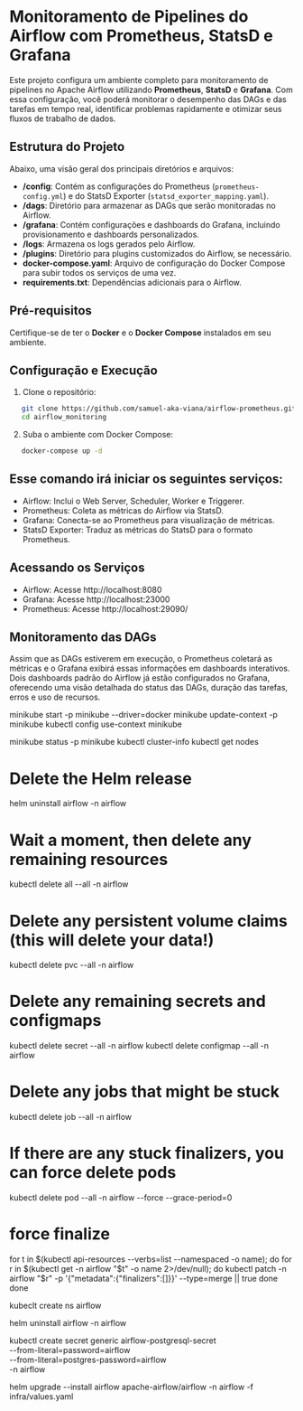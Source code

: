 # Monitoramento de Pipelines do Airflow com Prometheus, StatsD e Grafana

Este projeto configura um ambiente completo para monitoramento de pipelines no Apache Airflow utilizando **Prometheus**, **StatsD** e **Grafana**. Com essa configuração, você poderá monitorar o desempenho das DAGs e das tarefas em tempo real, identificar problemas rapidamente e otimizar seus fluxos de trabalho de dados.

## Estrutura do Projeto

Abaixo, uma visão geral dos principais diretórios e arquivos:

- **/config**: Contém as configurações do Prometheus (`prometheus-config.yml`) e do StatsD Exporter (`statsd_exporter_mapping.yaml`).
- **/dags**: Diretório para armazenar as DAGs que serão monitoradas no Airflow.
- **/grafana**: Contém configurações e dashboards do Grafana, incluindo provisionamento e dashboards personalizados.
- **/logs**: Armazena os logs gerados pelo Airflow.
- **/plugins**: Diretório para plugins customizados do Airflow, se necessário.
- **docker-compose.yaml**: Arquivo de configuração do Docker Compose para subir todos os serviços de uma vez.
- **requirements.txt**: Dependências adicionais para o Airflow.

## Pré-requisitos

Certifique-se de ter o **Docker** e o **Docker Compose** instalados em seu ambiente.

## Configuração e Execução

1. Clone o repositório:
```bash
   git clone https://github.com/samuel-aka-viana/airflow-prometheus.git
   cd airflow_monitoring
```
2. Suba o ambiente com Docker Compose:
```bash
   docker-compose up -d
```

## Esse comando irá iniciar os seguintes serviços:

* Airflow: Inclui o Web Server, Scheduler, Worker e Triggerer.
* Prometheus: Coleta as métricas do Airflow via StatsD.
* Grafana: Conecta-se ao Prometheus para visualização de métricas.
* StatsD Exporter: Traduz as métricas do StatsD para o formato Prometheus.

## Acessando os Serviços

* Airflow: Acesse http://localhost:8080
* Grafana: Acesse http://localhost:23000 
* Prometheus: Acesse http://localhost:29090/
## Monitoramento das DAGs

Assim que as DAGs estiverem em execução, o Prometheus coletará as métricas e o Grafana exibirá essas informações em dashboards interativos. Dois dashboards padrão do Airflow já estão configurados no Grafana, oferecendo uma visão detalhada do status das DAGs, duração das tarefas, erros e uso de recursos.


minikube start -p minikube --driver=docker
minikube update-context -p minikube
kubectl config use-context minikube

minikube status -p minikube
kubectl cluster-info
kubectl get nodes


# Delete the Helm release
helm uninstall airflow -n airflow

# Wait a moment, then delete any remaining resources
kubectl delete all --all -n airflow

# Delete any persistent volume claims (this will delete your data!)
kubectl delete pvc --all -n airflow

# Delete any remaining secrets and configmaps
kubectl delete secret --all -n airflow
kubectl delete configmap --all -n airflow

# Delete any jobs that might be stuck
kubectl delete job --all -n airflow

# If there are any stuck finalizers, you can force delete pods
kubectl delete pod --all -n airflow --force --grace-period=0


# force finalize
for t in $(kubectl api-resources --verbs=list --namespaced -o name); do
  for r in $(kubectl get -n airflow "$t" -o name 2>/dev/null); do
    kubectl patch -n airflow "$r" -p '{"metadata":{"finalizers":[]}}' --type=merge || true
  done
done


kubeclt create ns airflow


helm uninstall airflow -n airflow

kubectl create secret generic airflow-postgresql-secret \
  --from-literal=password=airflow \
  --from-literal=postgres-password=airflow \
  -n airflow


helm upgrade --install airflow apache-airflow/airflow -n airflow -f infra/values.yaml
